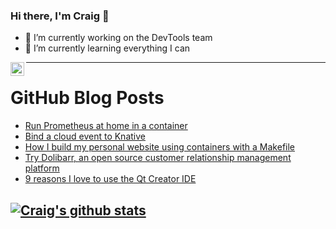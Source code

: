 ### Hi there, I'm Craig 👋

<!--
**CraigTeelFugro/CraigTeelFugro** is a ✨ _special_ ✨ repository because its `README.md` (this file) appears on your GitHub profile.

Here are some ideas to get you started:
-->

- 🔭 I’m currently working on the DevTools team
- 🌱 I’m currently learning everything I can

[<img align="left" alt="Craig Teel | LinkedIn" width="22px" src="https://cdn.jsdelivr.net/npm/simple-icons@v3/icons/linkedin.svg" />][linkedin]

---

# GitHub Blog Posts

<!-- BLOG-POST-LIST:START -->
- [Run Prometheus at home in a container](https://opensource.com/article/21/7/run-prometheus-home-container)
- [Bind a cloud event to Knative](https://opensource.com/article/21/7/cloudevents-bind-java-knative)
- [How I build my personal website using containers with a Makefile](https://opensource.com/article/21/7/manage-containers-makefile)
- [Try Dolibarr, an open source customer relationship management platform](https://opensource.com/article/21/7/open-source-dolibarr)
- [9 reasons I love to use the Qt Creator IDE](https://opensource.com/article/21/6/qtcreator)
<!-- BLOG-POST-LIST:END -->

## [![Craig's github stats](https://github-readme-stats.vercel.app/api?username=craigteelfugro)](https://github.com/anuraghazra/github-readme-stats)


[linkedin]: https://linkedin.com/in/craig-teel-b8786771
